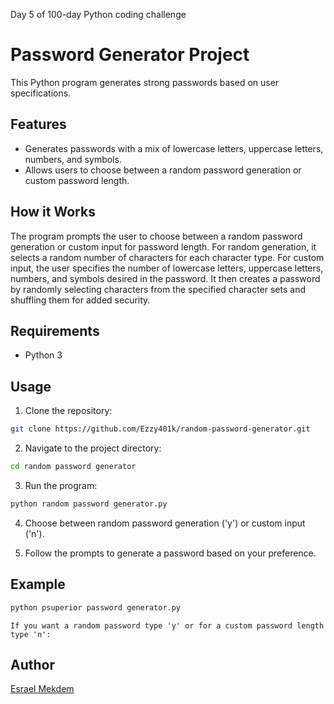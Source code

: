Day 5 of 100-day Python coding challenge

# Password Generator Project

This Python program generates strong passwords based on user specifications.

## Features
- Generates passwords with a mix of lowercase letters, uppercase letters, numbers, and symbols.
- Allows users to choose between a random password generation or custom password length.

## How it Works
The program prompts the user to choose between a random password generation or custom input for password length. For random generation, it selects a random number of characters for each character type. For custom input, the user specifies the number of lowercase letters, uppercase letters, numbers, and symbols desired in the password. It then creates a password by randomly selecting characters from the specified character sets and shuffling them for added security.

## Requirements
- Python 3

## Usage
1. Clone the repository:

```bash
git clone https://github.com/Ezzy401k/random-password-generator.git
```

2. Navigate to the project directory:

```bash
cd random password generator
```

3. Run the program:

```bash
python random password generator.py
```

4. Choose between random password generation ('y') or custom input ('n').

5. Follow the prompts to generate a password based on your preference.

## Example

```python
python psuperior password generator.py
```

```
If you want a random password type 'y' or for a custom password length type 'n':
```

## Author

[Esrael Mekdem](https://github.com/Ezzy401k)
